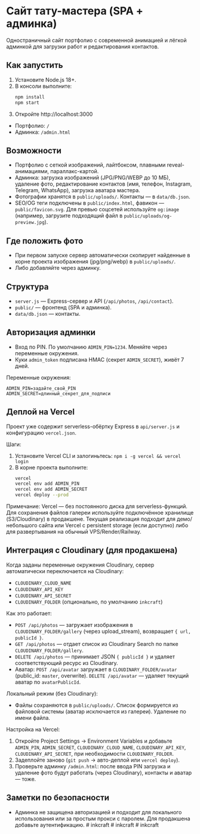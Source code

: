 # Сайт тату-мастера (SPA + админка)

Одностраничный сайт портфолио с современной анимацией и лёгкой админкой для загрузки работ и редактирования контактов.

## Как запустить

1. Установите Node.js 18+.
2. В консоли выполните:
   ```bash
   npm install
   npm start
   ```
3. Откройте http://localhost:3000

- Портфолио: `/`
- Админка: `/admin.html`

## Возможности

- Портфолио с сеткой изображений, лайтбоксом, плавными reveal-анимациями, параллакс-картой.
- Админка: загрузка изображений (JPG/PNG/WEBP до 10 МБ), удаление фото, редактирование контактов (имя, телефон, Instagram, Telegram, WhatsApp), загрузка аватара мастера.
- Фотографии хранятся в `public/uploads/`. Контакты — в `data/db.json`.
- SEO/OG теги подключены в `public/index.html`, фавикон — `public/favicon.svg`. Для превью соцсетей используйте `og:image` (например, загрузите подходящий файл в `public/uploads/og-preview.jpg`).

## Где положить фото

- При первом запуске сервер автоматически скопирует найденные в корне проекта изображения (jpg/png/webp) в `public/uploads/`.
- Либо добавляйте через админку.

## Структура

- `server.js` — Express-сервер и API (`/api/photos`, `/api/contact`).
- `public/` — фронтенд (SPA и админка).
- `data/db.json` — контакты.

## Авторизация админки

- Вход по PIN. По умолчанию `ADMIN_PIN=1234`. Меняйте через переменные окружения.
- Куки `admin_token` подписана HMAC (секрет `ADMIN_SECRET`), живёт 7 дней.

Переменные окружения:

```
ADMIN_PIN=задайте_свой_PIN
ADMIN_SECRET=длинный_секрет_для_подписи
```

## Деплой на Vercel

Проект уже содержит serverless-обёртку Express в `api/server.js` и конфигурацию `vercel.json`.

Шаги:
1. Установите Vercel CLI и залогиньтесь: `npm i -g vercel && vercel login`
2. В корне проекта выполните:
   ```bash
   vercel
   vercel env add ADMIN_PIN
   vercel env add ADMIN_SECRET
   vercel deploy --prod
   ```

Примечание: Vercel — без постоянного диска для serverless-функций. Для сохранения файлов галереи используйте подключённое хранилище (S3/Cloudinary) в продакшене. Текущая реализация подходит для демо/небольшого сайта или Vercel с persistent storage (если доступно) либо для развертывания на обычный VPS/Render/Railway.

## Интеграция с Cloudinary (для продакшена)

Когда заданы переменные окружения Cloudinary, сервер автоматически переключается на Cloudinary:

- `CLOUDINARY_CLOUD_NAME`
- `CLOUDINARY_API_KEY`
- `CLOUDINARY_API_SECRET`
- `CLOUDINARY_FOLDER` (опционально, по умолчанию `inkcraft`)

Как это работает:
- `POST /api/photos` — загружает изображения в `CLOUDINARY_FOLDER/gallery` (через upload_stream), возвращает `{ url, publicId }`.
- `GET /api/photos` — отдает список из Cloudinary Search по папке `CLOUDINARY_FOLDER/gallery`.
- `DELETE /api/photos` — принимает JSON `{ publicId }` и удаляет соответствующий ресурс из Cloudinary.
- Аватар: `POST /api/avatar` загружает в `CLOUDINARY_FOLDER/avatar` (public_id: `master`, overwrite). `DELETE /api/avatar` — удаляет текущий аватар по `avatarPublicId`.

Локальный режим (без Cloudinary):
- Файлы сохраняются в `public/uploads/`. Список формируется из файловой системы (аватар исключается из галереи). Удаление по имени файла.

Настройка на Vercel:
1. Откройте Project Settings → Environment Variables и добавьте `ADMIN_PIN`, `ADMIN_SECRET`, `CLOUDINARY_CLOUD_NAME`, `CLOUDINARY_API_KEY`, `CLOUDINARY_API_SECRET`, при необходимости `CLOUDINARY_FOLDER`.
2. Задеплойте заново (`git push` → авто-деплой или `vercel deploy`).
3. Проверьте админку `/admin.html`: после ввода PIN загрузка и удаление фото будут работать (через Cloudinary), контакты и аватар — тоже.

## Заметки по безопасности

- Админка не защищена авторизацией и подходит для локального использования или за простым прокси с паролем. Для продакшена добавьте аутентификацию.
#   i n k c r a f t  
 #   i n k c r a f t  
 #   i n k c r a f t  
 